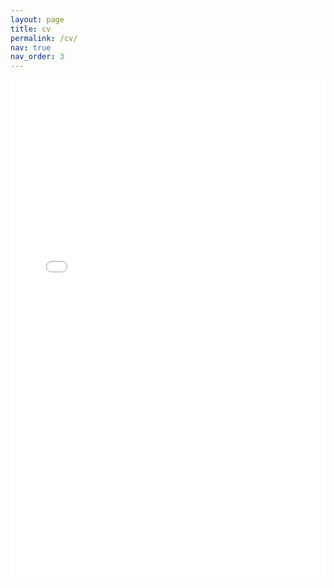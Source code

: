 ```yaml
---
layout: page
title: cv
permalink: /cv/
nav: true
nav_order: 3
---
```


<iframe
  src="../assets/pdf/taerugh_resume.pdf#toolbar=0"
  style="border: none;"
  width="100%"
  height="800px"
  loading="lazy"
  title="PDF-file"
></iframe>